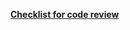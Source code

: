 <b><a href = "https://github.com/tdivya95/Learning/blob/master/codereview-checklist.md">Checklist for code review</a></b>
